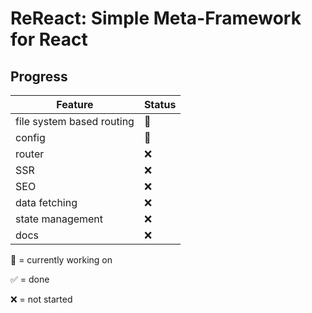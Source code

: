 # ReReact: Simple Meta-Framework for React

## Progress

| Feature                   | Status |
| ------------------------- | ------ |
| file system based routing | 🔧     |
| config                    | 🔧     |
| router                    | ❌     |
| SSR                       | ❌     |
| SEO                       | ❌     |
| data fetching             | ❌     |
| state management          | ❌     |
| docs                      | ❌     |

🔧 = currently working on

✅ = done

❌ = not started
